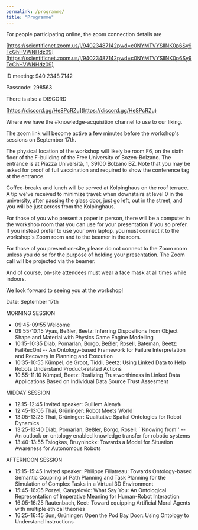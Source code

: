 ```yaml
---
permalink: /programme/
title: "Programme"
---
```


For people participating online, the zoom connection details are

[https://scientificnet.zoom.us/j/94023487142pwd=c0NYMTVYSllNK0p6Sy9TcGhHVWNHdz09](https://scientificnet.zoom.us/j/94023487142pwd=c0NYMTVYSllNK0p6Sy9TcGhHVWNHdz09)

ID meeting: 940 2348 7142

Passcode: 298563

There is also a DISCORD

[https://discord.gg/He8PcRZu](https://discord.gg/He8PcRZu)

Where we have the #knowledge-acquisition channel to use to our liking.

The zoom link will become active a few minutes before the workshop's sessions on September 17th.

The physical location of the workshop will likely be room F6, on the sixth floor of the F-building of the Free University of Bozen-Bolzano. The entrance is at Piazza Università, 1, 39100 Bolzano BZ. Note that you may be asked for proof of full vaccination and required to show the conference tag at the entrance.

Coffee-breaks and lunch will be served at Kolpinghaus on the roof terrace. A tip we've received to minimize travel: when downstairs at level 0 in the university, after passing the glass door, just go left, out in the street, and you will be just across from the Kolpinghaus.

For those of you who present a paper in person, there will be a computer in the workshop room that you can use for your presentation if you so prefer. If you instead prefer to use your own laptop, you must connect it to the workshop's Zoom room and to the beamer in the room.

For those of you present on-site, please do not connect to the Zoom room unless you do so for the purpose of holding your presentation. The Zoom call will be projected via the beamer.

And of course, on-site attendees must wear a face mask at all times while indoors.

We look forward to seeing you at the workshop!

Date: September 17th

MORNING SESSION
* 09:45-09:55 Welcome
* 09:55-10:15 Vyas, Beßler, Beetz: Inferring Dispositions from Object Shape and Material with Physics Game Engine Modelling
* 10:15-10:35 Diab, Pomarlan, Borgo, Beßler, Rosell, Bateman, Beetz: FailRecOnt -- An Ontology-based Framework for Failure Interpretation and Recovery in Planning and Execution
* 10:35-10:55 Kümpel, de Groot, Tiddi, Beetz: Using Linked Data to Help Robots Understand Product-related Actions
* 10:55-11:10 Kümpel, Beetz: Realizing Trustworthiness in Linked Data Applications Based on Individual Data Source Trust Assesment


MIDDAY SESSION
* 12:15-12:45 Invited speaker: Guillem Alenyà
* 12:45-13:05 Thai, Grüninger: Robot Meets World
* 13:05-13:25 Thai, Grüninger: Qualitative Spatial Ontologies for Robot Dynamics
* 13:25-13:40 Diab, Pomarlan, Beßler, Borgo, Rosell: ``Knowing from'' -- An outlook on ontology enabled knowledge transfer for robotic systems
* 13:40-13:55 Tsiogkas, Bruyninckx: Towards a Model for Situation Awareness for Autonomous Robots


AFTERNOON SESSION
* 15:15-15:45 Invited speaker: Philippe Fillatreau: Towards Ontology-based Semantic Coupling of Path Planning and Task Planning for the Simulation of Complex Tasks in a Virtual 3D Environment
* 15:45-16:05 Porzel, Cangalovic: What Say You: An Ontological Representation of Imperative Meaning for Human-Robot Interaction
* 16:05-16:25 Rautenbach, Keet: Toward equipping Artificial Moral Agents with multiple ethical theories
* 16:25-16:45 Sun, Grüninger: Open the Pod Bay Door: Using Ontology to Understand Instructions

